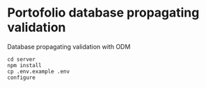 # Portofolio database propagating validation
Database propagating validation with ODM

```
cd server
npm install
cp .env.example .env
configure
```
